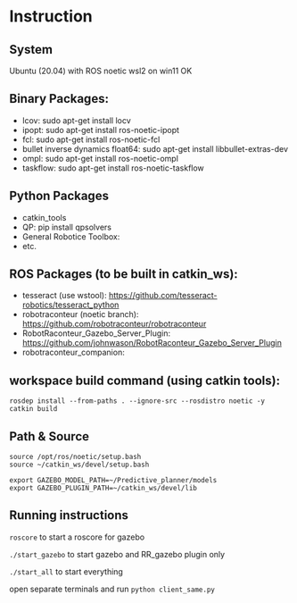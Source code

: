 # Instruction
## System
Ubuntu (20.04) with ROS noetic
wsl2 on win11 OK

## Binary Packages:
* lcov: sudo apt-get install locv
* ipopt: sudo apt-get install ros-noetic-ipopt
* fcl: sudo apt-get install ros-noetic-fcl
* bullet inverse dynamics float64: sudo apt-get install libbullet-extras-dev
* ompl: sudo apt-get install ros-noetic-ompl
* taskflow: sudo apt-get install ros-noetic-taskflow

## Python Packages
* catkin_tools
* QP: pip install qpsolvers
* General Robotice Toolbox:
* etc.

## ROS Packages (to be built in catkin_ws):
* tesseract (use wstool): https://github.com/tesseract-robotics/tesseract_python
* robotraconteur (noetic branch): https://github.com/robotraconteur/robotraconteur
* RobotRaconteur_Gazebo_Server_Plugin: https://github.com/johnwason/RobotRaconteur_Gazebo_Server_Plugin
* robotraconteur_companion: 



## workspace build command (using catkin tools):
```
rosdep install --from-paths . --ignore-src --rosdistro noetic -y
catkin build
```

## Path & Source
```
source /opt/ros/noetic/setup.bash
source ~/catkin_ws/devel/setup.bash

export GAZEBO_MODEL_PATH=~/Predictive_planner/models
export GAZEBO_PLUGIN_PATH=~/catkin_ws/devel/lib
```



## Running instructions


`roscore` to start a roscore for gazebo

`./start_gazebo` to start gazebo and RR_gazebo plugin only

`./start_all` to start everything

open separate terminals and run
`python client_same.py`
